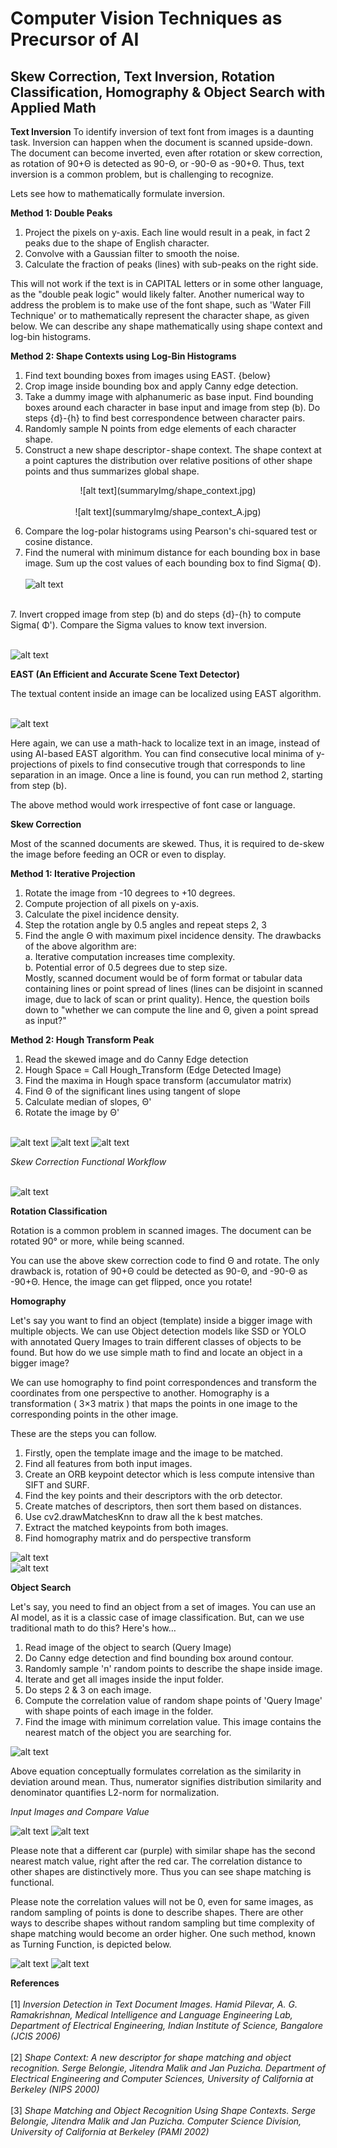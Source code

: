 # Computer Vision Techniques as Precursor of AI
## Skew Correction, Text Inversion, Rotation Classification, Homography & Object Search with Applied Math


**Text Inversion**
To identify inversion of text font from images is a daunting task. Inversion can happen when the document is scanned upside-down. The document can become inverted, even after rotation or skew correction, as rotation of 90+Θ is detected as 90-Θ, or -90-Θ as -90+Θ. Thus, text inversion is a common problem, but is challenging to recognize.

Lets see how to mathematically formulate inversion.

**Method 1: Double Peaks**
1. Project the pixels on y-axis. Each line would result in a peak, in fact 2 peaks due to the shape of English character.
2. Convolve with a Gaussian filter to smooth the noise.
3. Calculate the fraction of peaks (lines) with sub-peaks on the right side.

This will not work if the text is in CAPITAL letters or in some other language, as the "double peak logic" would likely falter.
Another numerical way to address the problem is to make use of the font shape, such as 'Water Fill Technique' or to mathematically represent the character shape, as given below. We can describe any shape mathematically using shape context and log-bin histograms. 

**Method 2: Shape Contexts using Log-Bin Histograms**
1. Find text bounding boxes from images using EAST. {below}
2. Crop image inside bounding box and apply Canny edge detection.
3. Take a dummy image with alphanumeric as base input. Find bounding boxes around each character in base input and image from step (b). Do steps {d}-{h} to find best correspondence between character pairs.
4. Randomly sample N points from edge elements of each character shape.
5. Construct a new shape descriptor - shape context. The shape context at a point captures the distribution over relative positions of other shape points and thus summarizes global shape.

<p align="center">
![alt text](summaryImg/shape_context.jpg) <br><br>
![alt text](summaryImg/shape_context_A.jpg)
</p>

6. Compare the log-polar histograms using Pearson's chi-squared test or cosine distance.
7. Find the numeral with minimum distance for each bounding box in base image. Sum up the cost values of each bounding box to find Sigma( Φ).
<br><br>![alt text](summaryImg/text_compare.jpg)
<br>
7. Invert cropped image from step (b) and do steps {d}-{h} to compute Sigma( Φ'). Compare the Sigma values to know text inversion.

<br>![alt text](summaryImg/invertedText_output.jpg)

**EAST (An Efficient and Accurate Scene Text Detector)**

The textual content inside an image can be localized using EAST algorithm.

<br>![alt text](summaryImg/east.gif)

Here again, we can use a math-hack to localize text in an image, instead of using AI-based EAST algorithm. You can find consecutive local minima of y-projections of pixels to find consecutive trough that corresponds to line separation in an image. Once a line is found, you can run method 2, starting from step (b).

The above method would work irrespective of font case or language.

**Skew Correction**

Most of the scanned documents are skewed. Thus, it is required to de-skew the image before feeding an OCR or even to display.

**Method 1: Iterative Projection**

1. Rotate the image from -10 degrees to +10 degrees.
2. Compute projection of all pixels on y-axis.
3. Calculate the pixel incidence density.
4. Step the rotation angle by 0.5 angles and repeat steps 2, 3
5. Find the angle Θ with maximum pixel incidence density.
The drawbacks of the above algorithm are:
<br> a. Iterative computation increases time complexity.
<br> b. Potential error of 0.5 degrees due to step size.
<br>Mostly, scanned document would be of form format or tabular data containing lines or point spread of lines (lines can be disjoint in scanned image, due to lack of scan or print quality). Hence, the question boils down to "whether we can compute the line and Θ, given a point spread as input?"

**Method 2: Hough Transform Peak**

1. Read the skewed image and do Canny Edge detection
2. Hough Space = Call Hough_Transform (Edge Detected Image)
3. Find the maxima in Hough space transform (accumulator matrix)
4. Find Θ of the significant lines using tangent of slope
5. Calculate median of slopes, Θ'
6. Rotate the image by Θ'

<br>![alt text](summaryImg/hough.jpg)
![alt text](summaryImg/hough_detected.jpg)
![alt text](summaryImg/paul_receipt_skew.jpg)

*Skew Correction Functional Workflow*

<br>![alt text](summaryImg/hough_peak.jpg)

**Rotation Classification**

Rotation is a common problem in scanned images. The document can be rotated 90° or more, while being scanned.

You can use the above skew correction code to find Θ and rotate. The only drawback is, rotation of 90+Θ could be detected as 90-Θ, and -90-Θ as -90+Θ. Hence, the image can get flipped, once you rotate!

**Homography**

Let's say you want to find an object (template) inside a bigger image with multiple objects. We can use Object detection models like SSD or YOLO with annotated Query Images to train different classes of objects to be found. But how do we use simple math to find and locate an object in a bigger image? <br>

We can use homography to find point correspondences and transform the coordinates from one perspective to another. Homography is a transformation ( 3×3 matrix ) that maps the points in one image to the corresponding points in the other image.

These are the steps you can follow.

1. Firstly, open the template image and the image to be matched.
2. Find all features from both input images.
3. Create an ORB keypoint detector which is less compute intensive than SIFT and SURF.
4. Find the key points and their descriptors with the orb detector.
5. Create matches of descriptors, then sort them based on distances.
6. Use cv2.drawMatchesKnn to draw all the k best matches.
7. Extract the matched keypoints from both images.
8. Find homography matrix and do perspective transform

![alt text](summaryImg/homography_box.jpg)<br>
![alt text](summaryImg/homography_custom.jpg)

**Object Search**

Let's say, you need to find an object from a set of images. You can use an AI model, as it is a classic case of image classification. But, can we use traditional math to do this? Here's how…

1. Read image of the object to search (Query Image)
2. Do Canny edge detection and find bounding  box around contour.
3. Randomly sample 'n' random points to describe the shape inside image.
4. Iterate and get all images inside the input folder.
5. Do steps 2 & 3 on each image.
6. Compute the correlation value of random shape points of 'Query Image' with shape points of each image in the folder. 
7. Find the image with minimum correlation value. This image contains the nearest match of the object you are searching for.

![alt text](summaryImg/correlation.jpg)

Above equation conceptually formulates correlation as the  similarity in deviation around mean. Thus, numerator signifies distribution similarity and denominator quantifies L2-norm for normalization.

*Input Images and Compare Value*

![alt text](summaryImg/object_images.jpg)
![alt text](summaryImg/obj_search_output.jpg)

Please note that a different car (purple) with similar shape has the second nearest match value, right after the red car. The correlation distance to other shapes are distinctively more. Thus you can see shape matching is functional.

Please note the correlation values will not be  0, even for same images, as random sampling of points is done to describe shapes. There are other ways to describe shapes without random sampling but time complexity of shape matching would become an order higher. One such method, known as Turning Function, is depicted below.

![alt text](summaryImg/turningFn.jpg)
![alt text](summaryImg/turning_compare.jpg)

**References**
<br>
<br> [1] *Inversion Detection in Text Document Images. Hamid Pilevar, A. G. Ramakrishnan, Medical Intelligence and Language Engineering Lab, Department of Electrical Engineering, Indian Institute of Science, Bangalore (JCIS 2006)*<br>
<br> [2] *Shape Context: A new descriptor for shape matching and object recognition. Serge Belongie, Jitendra Malik and Jan Puzicha. Department of Electrical Engineering and Computer Sciences, University of California at Berkeley (NIPS 2000)*<br>
<br> [3] *Shape Matching and Object Recognition Using Shape Contexts. Serge Belongie, Jitendra Malik and Jan Puzicha. Computer Science Division, University of California at Berkeley (PAMI 2002)*
